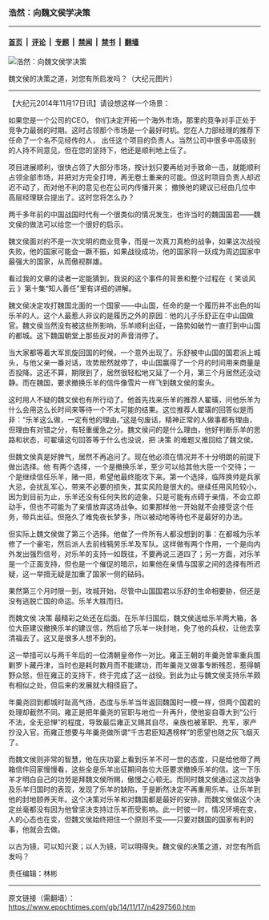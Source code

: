 ### 浩然：向魏文侯学决策

---

#### [首页](../../../..?n4297560) &nbsp;|&nbsp; [评论](../../../../../epoch-comment?n4297560) &nbsp;|&nbsp; [专题](../../../../../epoch-special?n4297560) &nbsp;|&nbsp; [禁闻](../../../../../epoch-news?n4297560) &nbsp;|&nbsp; [禁书](../../../../../books?n4297560) &nbsp;|&nbsp; [翻墙](https://github.com/gfw-breaker/nogfw/blob/master/README.md?n4297560)


<div><img alt="浩然：向魏文侯学决策" class="attachment-djy_600_400 size-djy_600_400 wp-post-image" src="https://i.epochtimes.com/assets/uploads/2014/11/0903151503441892-600x400.jpg"/>
<div class="caption">
 <p>
  魏文侯的决策之道，对您有所启发吗？（大纪元图片）
 </p>
</div></div><hr/><div class="post_content" id="artbody" itemprop="articleBody">
 <!-- article content begin -->
 <p>
  【大纪元2014年11月17日讯】请设想这样一个场景：
 </p>
 <p>
  如果您是一个公司的CEO， 你们决定开拓一个海外市场，那里的竞争对手正处于竞争力最弱的时期。这时占领那个市场是一个最好时机。您在人力部经理的推荐下任命了一个名不见经传的人， 出任这个项目的负责人。当然公司中很多中高级别的人持不同意见，但在您的坚持下，他还是顺利地上任了。
 </p>
 <p>
  项目进展顺利，很快占领了大部分市场，按计划只要再给对手致命一击，就能顺利占领全部市场，并把对方完全打垮，再无卷土重来的可能。但这时项目负责人却迟迟不动了，而对他不利的意见也在公司内传播开来； 撤换他的建议已经由几位中高层经理联合提出了。这时您将怎么办？
 </p>
 <p>
  两千多年前的中国战国时代有一个很类似的情况发生，也许当时的魏国国君——魏文侯的做法可以给您一个很好的启示。
 </p>
 <p>
  魏文侯面对的不是一次文明的商业竞争，而是一次真刀真枪的战争，如果这次战役失败，他的国家可能会一蹶不振，如果战役成功，他的国家将一跃成为周边国家中最强大的国家，从而傲视群雄。
 </p>
 <p>
  看过我的文章的读者一定能猜到，我说的这个事件的背景和整个过程在《
  <ok href="https://www.epochtimes.com/gb/tag/%E7%AC%91%E8%B0%88%E9%A3%8E%E4%BA%91.html">
   笑谈风云
  </ok>
  》第十集“知人善任”里有详细的讲解。
 </p>
 <p>
  魏文侯决定攻打魏国北面的一个国家——中山国，任命的是一个履历并不出色的叫乐羊的人。这个人最惹人非议的是履历之外的原因：他的儿子乐舒正在中山国做官。魏文侯当然没有被这些所影响，乐羊顺利出征，一路势如破竹一直打到中山国的都城。这下魏国朝堂上那些反对的声音消停了。
 </p>
 <p>
  当大家都等着大军凯旋回国的时候，一个意外出现了。乐舒被中山国的国君派上城头，与他父亲一番对话，攻势居然就停了，中山国赢得了一个月的时间用来商量是否投降。这还不算，期限到了，居然很轻松地又延了一个月，第三个月居然还没动静。而在魏国，要求撤换乐羊的信件像雪片一样飞到魏文侯的案头。
 </p>
 <p>
  这时用人不疑的魏文侯也有所行动了。他首先找来乐羊的推荐人翟璜，问他乐羊为什么会用这么长时间来等待一个不太可能的结果。这位推荐人翟璜的回答似是而非：“乐羊这么做，一定有他的理由。”这是句废话，精神正常的人做事都有理由，但理由有对错之分，有轻重缓急之分。魏文侯问的是什么理由，他好判断乐羊的思路和状态，可翟璜这句回答等于什么也没说，把
  <ok href="https://www.epochtimes.com/gb/tag/%E5%86%B3%E7%AD%96.html">
   决策
  </ok>
  的难题又推回给了魏文侯。
 </p>
 <p>
  但魏文侯真是好脾气，居然不再追问了。现在他必须在情况并不十分明朗的前提下做出选择。他 有两个选择，一个是撤换乐羊，至少可以给其他大臣一个交待；一个是继续信任乐羊，赌一把，希望他最终能攻下来。第一个选择，临阵换帅是兵家大忌，会扰乱军心，带来不必要的损失，其实风险是很大的。继续任用风险较小，因为到目前为止，乐羊还没有任何失败的迹象。只是可能有点碍于亲情，不会立即动手，但也不可能为了亲情放弃这场战争。如果那样他一开始就不会接受这个任务，带兵出征。但拖久了难免夜长梦多，所以被动地等待也不是最好的办法。
 </p>
 <p>
  但实际上魏文侯做了第三个选择。他做了一件所有人都没想到的事：在都城为乐羊修了一个豪宅，然后派人去前线犒劳乐羊及军队。这样做有两个作用，一个是向内外发出强烈信号，对乐羊的支持一如既往，不要再说三道四了；另一方面，对乐羊是一个正面支持，但也是一个催促的暗示，如果他在亲情与国家之间的选择有所迟疑，这一举措无疑是加重了国家一侧的砝码。
 </p>
 <p>
  果然第三个月时限一到，攻城开始，尽管中山国国君以乐舒的生命相要胁，但还是没有逃脱亡国的命运。乐羊大胜而归。
 </p>
 <p>
  而魏文侯
  <ok href="https://www.epochtimes.com/gb/tag/%E5%86%B3%E7%AD%96.html">
   决策
  </ok>
  最精彩之处还在后面。在乐羊归国后，魏文侯送给乐羊两大箱，各位大臣建议撤换乐羊的建议信，然后给了乐羊一块封地，免了他的兵权，让他去享清福去了。这又是很多人想不到的。
 </p>
 <p>
  这一举措可以与两千年后的一位清朝皇帝作一对比。雍正王朝的年羹尧曾率重兵围剿罗卜藏丹津，当时也是耗时数月而不能建功，而年羹尧又做事专断残忍，惹得朝野众怒，但在雍正的支持下，终于完成了这一战役。到此为止与魏文侯支持乐羊颇有相似之处，但后来的发展就大相径庭了。
 </p>
 <p>
  年羹尧回到都城时趾高气扬，态度与乐羊当年返回魏国时一模一样，但两个国君的处理却截然不同。雍正是把年羹尧的官职与地位一升再升，使他妄自尊大到“公行不法，全无忌惮”的程度，导致最后雍正又赐其自尽，亲族也被革职、充军，家产抄没入官。而雍正想要与年羹尧做所谓“千古君臣知遇榜样”的愿望也随之灰飞烟灭了。
 </p>
 <p>
  而魏文侯则非常的智慧，他在庆功宴上看到乐羊不可一世的态度，只是给他带了两箱信件回家慢慢看，这些全是乐羊出征期间各位大臣要求撤换乐羊的信。这一下乐羊才明白自己的功劳是拜魏文侯所赐，傲慢之心顿无。而同时魏文侯通过这次战争及乐羊归国时的表现，发现了乐羊的缺陷，于是断然决定不再重用乐羊。让乐羊到他的封地颐养天年。这个决策对乐羊和对魏国都是最好的安排。而魏文侯做这个决定丝毫都没有因为他曾坚决支持过乐羊而受影响。此一时彼一时，情况环境在变，人的心态也在变，但魏文侯始终把住一个原则不变——只要对魏国的国家有利的事，他就会去做。
 </p>
 <p>
  以古为镜，可以知兴衰；以人为镜，可以明得失。魏文侯的决策之道，对您有所启发吗？
 </p>
 <p>
  责任编辑：林彬
 </p>
 <p>
  <!-- article content end -->
  <div id="below_article_ad">
  </div>
 </p>
</div>


---

原文链接（需翻墙）：https://www.epochtimes.com/gb/14/11/17/n4297560.htm